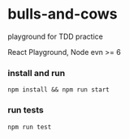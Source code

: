 # bulls-and-cows
playground for TDD practice 

React Playground, Node evn >= 6

### install and run

```npm install && npm run start```

### run tests

```npm run test```

